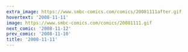 ```yaml
---
extra_image: https://www.smbc-comics.com/comics/20081111after.gif
hovertext: '2008-11-11'
image: https://www.smbc-comics.com/comics/20081111.gif
next_comic: '2008-11-12'
prev_comic: '2008-11-10'
title: '2008-11-11'
---
```


